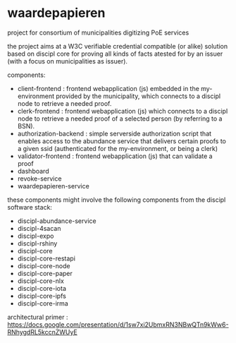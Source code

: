 # waardepapieren

project for consortium of municipalities digitizing PoE services

the project aims at a W3C verifiable credential compatible (or alike) solution based on discipl core for proving all kinds of facts atested for by an issuer (with a focus on municipalities as issuer).

components:

- client-frontend : frontend webapplication (js) embedded in the my-environment provided by the municipality, which connects to a discipl node to retrieve a needed proof.
- clerk-frontend : frontend webapplication (js) which connects to a discipl node to retrieve a needed proof of a selected person (by referring to a BSN).
- authorization-backend : simple serverside authorization script that enables access to the abundance service that delivers certain proofs to a given ssid (authenticated for the my-environment, or being a clerk)
- validator-frontend : frontend webapplication (js) that can validate a proof
- dashboard
- revoke-service
- waardepapieren-service

these components might involve the following components from the discipl software stack:

- discipl-abundance-service
- discipl-4sacan
- discipl-expo
- discipl-rshiny
- discipl-core
- discipl-core-restapi
- discipl-core-node
- discipl-core-paper
- discipl-core-nlx
- discipl-core-iota
- discipl-core-ipfs
- discipl-core-irma

architectural primer : https://docs.google.com/presentation/d/1sw7xi2UbmxRN3NBwQTn9kWw6-RNhygdRL5kccnZWUyE
